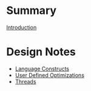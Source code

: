 
# Summary

[Introduction](./INTRODUCTION.md)

# Design Notes

- [Language Constructs](./design-notes/language-constructs.md)
- [User Defined Optimizations](./design-notes/user-defined-optimizations.md)
- [Threads](./design-notes/threads.md)
